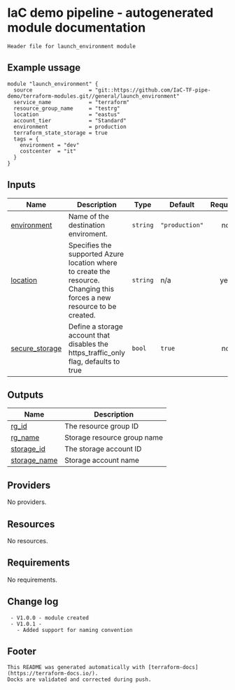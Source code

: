 <!-- BEGIN_TF_DOCS -->
# IaC demo pipeline - autogenerated module documentation
```hcl
Header file for launch_environment module
```
## Example ussage
```hcl
module "launch_environment" {
  source                  = "git::https://github.com/IaC-TF-pipe-demo/terraform-modules.git//general/launch_environment"
  service_name            = "terraform"
  resource_group_name     = "testrg"
  location                = "eastus"
  account_tier            = "Standard"
  environment             = production
  terraform_state_storage = true
  tags = {
    environment = "dev"
    costcenter  = "it"
  }
}
```
## Inputs

| Name | Description | Type | Default | Required |
|------|-------------|------|---------|:--------:|
| <a name="input_environment"></a> [environment](#input\_environment) | Name of the destination enviroment. | `string` | `"production"` | no |
| <a name="input_location"></a> [location](#input\_location) | Specifies the supported Azure location where to create the resource. Changing this forces a new resource to be created. | `string` | n/a | yes |
| <a name="input_secure_storage"></a> [secure\_storage](#input\_secure\_storage) | Define a storage account that disables the https\_traffic\_only flag, defaults to true | `bool` | `true` | no |

## Outputs

| Name | Description |
|------|-------------|
| <a name="output_rg_id"></a> [rg\_id](#output\_rg\_id) | The resource group ID |
| <a name="output_rg_name"></a> [rg\_name](#output\_rg\_name) | Storage resource group name |
| <a name="output_storage_id"></a> [storage\_id](#output\_storage\_id) | The storage account ID |
| <a name="output_storage_name"></a> [storage\_name](#output\_storage\_name) | Storage account name |

## Providers

No providers.

## Resources

No resources.

## Requirements

No requirements.

## Change log
```hcl
 - V1.0.0 - module created
 - V1.0.1 - 
   - Added support for naming convention
```
## Footer
```hcl
This README was generated automatically with [terraform-docs](https://terraform-docs.io/).
Docks are validated and corrected during push.
```
<!-- END_TF_DOCS -->